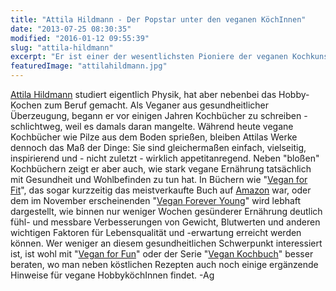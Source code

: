 ```yaml
---
title: "Attila Hildmann - Der Popstar unter den veganen KöchInnen"
date: "2013-07-25 08:30:35"
modified: "2016-01-12 09:55:39"
slug: "attila-hildmann"
excerpt: "Er ist einer der wesentlichsten Pioniere der veganen Kochkunst im deutschsprachigen Raum - aber warum eigentlich? Was hebt ihn von der mittlerweile großen Masse an anderen veganen KöchInnen und KochbuchautorInnen ab?"
featuredImage: "attilahildmann.jpg"
---
```


[Attila Hildmann](http://www.attilahildmann.com/) studiert eigentlich Physik, hat aber nebenbei das Hobby-Kochen zum Beruf gemacht. Als Veganer aus gesundheitlicher Überzeugung, begann er vor einigen Jahren Kochbücher zu schreiben - schlichtweg, weil es damals daran mangelte. Während heute vegane Kochbücher wie Pilze aus dem Boden sprießen, bleiben Attilas Werke dennoch das Maß der Dinge: Sie sind gleichermaßen einfach, vielseitig, inspirierend und - nicht zuletzt - wirklich appetitanregend. Neben "bloßen" Kochbüchern zeigt er aber auch, wie stark vegane Ernährung tatsächlich mit Gesundheit und Wohlbefinden zu tun hat. In Büchern wie "[Vegan for Fit](http://www.attilahildmann.com/kochbuecher)", das sogar kurzzeitig das meistverkaufte Buch auf [Amazon](http://amazon.de) war, oder dem im November erscheinenden "[Vegan Forever Young](http://www.attilahildmann.com/kochbuecher)" wird lebhaft dargestellt, wie binnen nur weniger Wochen gesünderer Ernährung deutlich fühl- und messbare Verbesserungen von Gewicht, Blutwerten und anderen wichtigen Faktoren für Lebensqualität und -erwartung erreicht werden können. Wer weniger an diesem gesundheitlichen Schwerpunkt interessiert ist, ist wohl mit "[Vegan for Fun](http://www.attilahildmann.com/kochbuecher)" oder der Serie "[Vegan Kochbuch](http://www.attilahildmann.com/kochbuecher)" besser beraten, wo man neben köstlichen Rezepten auch noch einige ergänzende Hinweise für vegane HobbyköchInnen findet. -Ag